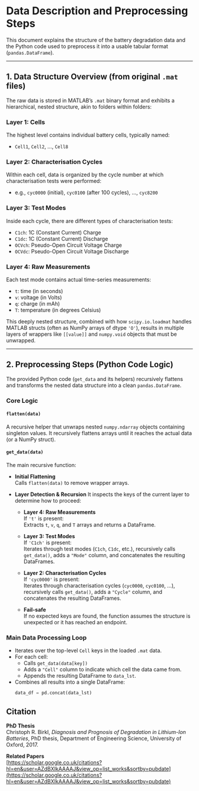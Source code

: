 # Data Description and Preprocessing Steps

This document explains the structure of the battery degradation data and the Python code used to preprocess it into a usable tabular format (`pandas.DataFrame`).

---

## 1. Data Structure Overview (from original `.mat` files)

The raw data is stored in MATLAB’s `.mat` binary format and exhibits a hierarchical, nested structure, akin to folders within folders:

### **Layer 1: Cells**
The highest level contains individual battery cells, typically named:
- `Cell1`, `Cell2`, ..., `Cell8`

### **Layer 2: Characterisation Cycles**
Within each cell, data is organized by the cycle number at which characterisation tests were performed:
- e.g., `cyc0000` (initial), `cyc0100` (after 100 cycles), ..., `cyc8200`

### **Layer 3: Test Modes**
Inside each cycle, there are different types of characterisation tests:
- `C1ch`: 1C (Constant Current) Charge  
- `C1dc`: 1C (Constant Current) Discharge  
- `OCVch`: Pseudo-Open Circuit Voltage Charge  
- `OCVdc`: Pseudo-Open Circuit Voltage Discharge

### **Layer 4: Raw Measurements**
Each test mode contains actual time-series measurements:
- `t`: time (in seconds)  
- `v`: voltage (in Volts)  
- `q`: charge (in mAh)  
- `T`: temperature (in degrees Celsius)

This deeply nested structure, combined with how `scipy.io.loadmat` handles MATLAB structs (often as NumPy arrays of dtype `'O'`), results in multiple layers of wrappers like `[[value]]` and `numpy.void` objects that must be unwrapped.

---

## 2. Preprocessing Steps (Python Code Logic)

The provided Python code (`get_data` and its helpers) recursively flattens and transforms the nested data structure into a clean `pandas.DataFrame`.

### **Core Logic**

#### `flatten(data)`
A recursive helper that unwraps nested `numpy.ndarray` objects containing singleton values. It recursively flattens arrays until it reaches the actual data (or a NumPy struct).

#### `get_data(data)`
The main recursive function:

- **Initial Flattening**  
  Calls `flatten(data)` to remove wrapper arrays.

- **Layer Detection & Recursion**
  It inspects the keys of the current layer to determine how to proceed:

  - **Layer 4: Raw Measurements**  
    If `'t'` is present:  
    Extracts `t`, `v`, `q`, and `T` arrays and returns a DataFrame.

  - **Layer 3: Test Modes**  
    If `'C1ch'` is present:  
    Iterates through test modes (`C1ch`, `C1dc`, etc.), recursively calls `get_data()`, adds a `"Mode"` column, and concatenates the resulting DataFrames.

  - **Layer 2: Characterisation Cycles**  
    If `'cyc0000'` is present:  
    Iterates through characterisation cycles (`cyc0000`, `cyc0100`, ...), recursively calls `get_data()`, adds a `"Cycle"` column, and concatenates the resulting DataFrames.

  - **Fail-safe**  
    If no expected keys are found, the function assumes the structure is unexpected or it has reached an endpoint.

### **Main Data Processing Loop**

- Iterates over the top-level `Cell` keys in the loaded `.mat` data.
- For each cell:
  - Calls `get_data(data[key])`
  - Adds a `"Cell"` column to indicate which cell the data came from.
  - Appends the resulting DataFrame to `data_lst`.
- Combines all results into a single DataFrame:
  ```python
  data_df = pd.concat(data_lst)


## Citation

**PhD Thesis**  
Christoph R. Birkl, *Diagnosis and Prognosis of Degradation in Lithium-Ion Batteries*, PhD thesis, Department of Engineering Science, University of Oxford, 2017.

**Related Papers**  
[https://scholar.google.co.uk/citations?hl=en&user=AZdBXIkAAAAJ&view_op=list_works&sortby=pubdate](https://scholar.google.co.uk/citations?hl=en&user=AZdBXIkAAAAJ&view_op=list_works&sortby=pubdate)
